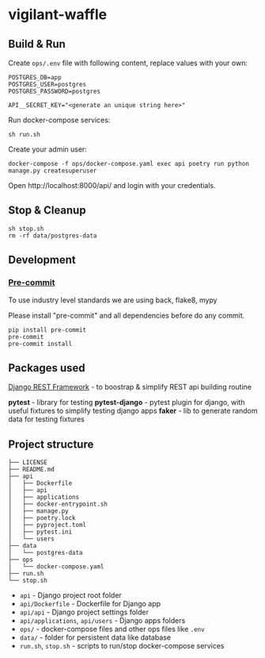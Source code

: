 # vigilant-waffle

## Build & Run

Create `ops/.env` file with following content, replace values with your own:
```shell
POSTGRES_DB=app
POSTGRES_USER=postgres
POSTGRES_PASSWORD=postgres

API__SECRET_KEY="<generate an unique string here>"
```

Run docker-compose services:
```shell
sh run.sh
```

Create your admin user:
```shell
docker-compose -f ops/docker-compose.yaml exec api poetry run python manage.py createsuperuser
```

Open http://localhost:8000/api/ and login with your credentials.

## Stop & Cleanup
```shell
sh stop.sh
rm -rf data/postgres-data
```


## Development

### [Pre-commit](https://pre-commit.com/)

To use industry level standards we are using back, flake8, mypy

Please install "pre-commit" and all dependencies before do any commit.

```shell
pip install pre-commit
pre-commit
pre-commit install
```

## Packages used

[Django REST Framework](https://www.django-rest-framework.org/) - to boostrap & simplify REST api building routine

**pytest** - library for testing
**pytest-django** - pytest plugin for django, with useful fixtures to simplify testing django apps
**faker** - lib to generate random data for testing fixtures


## Project structure

```
├── LICENSE
├── README.md
├── api
│   ├── Dockerfile
│   ├── api
│   ├── applications
│   ├── docker-entrypoint.sh
│   ├── manage.py
│   ├── poetry.lock
│   ├── pyproject.toml
│   ├── pytest.ini
│   └── users
├── data
│   └── postgres-data
├── ops
│   └── docker-compose.yaml
├── run.sh
└── stop.sh
```

 * `api` - Django project root folder
 * `api/Dockerfile` - Dockerfile for Django app
 * `api/api` - Django project settings folder
 * `api/applications`, `api/users` - Django apps folders
 * `ops/` - docker-compose files and other ops files like `.env`
 * `data/` - folder for persistent data like database
 * `run.sh`, `stop.sh` - scripts to run/stop docker-compose services
